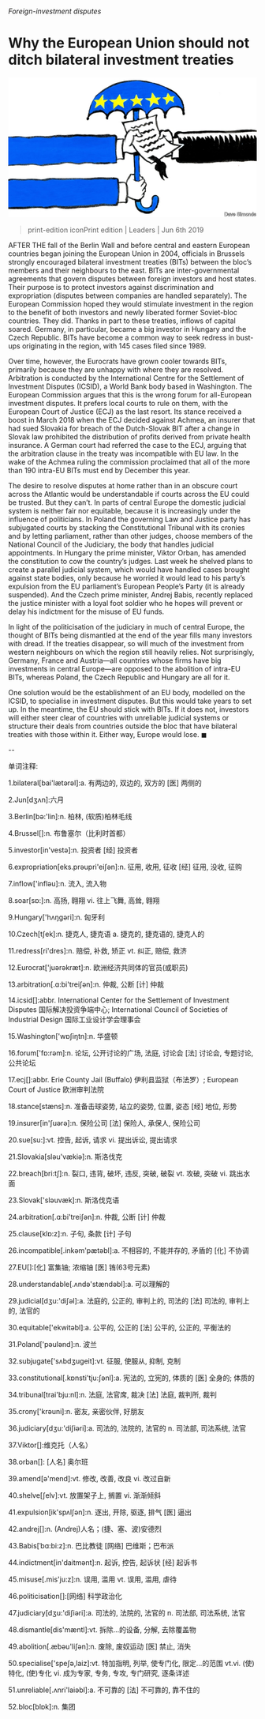 ###### Foreign-investment disputes

# Why the European Union should not ditch bilateral investment treaties 

![image](images/20190608_LDD002_0.jpg) 

> print-edition iconPrint edition | Leaders | Jun 6th 2019 

AFTER THE fall of the Berlin Wall and before central and eastern European countries began joining the European Union in 2004, officials in Brussels strongly encouraged bilateral investment treaties (BITs) between the bloc’s members and their neighbours to the east. BITs are inter-governmental agreements that govern disputes between foreign investors and host states. Their purpose is to protect investors against discrimination and expropriation (disputes between companies are handled separately). The European Commission hoped they would stimulate investment in the region to the benefit of both investors and newly liberated former Soviet-bloc countries. They did. Thanks in part to these treaties, inflows of capital soared. Germany, in particular, became a big investor in Hungary and the Czech Republic. BITs have become a common way to seek redress in bust-ups originating in the region, with 145 cases filed since 1989. 

Over time, however, the Eurocrats have grown cooler towards BITs, primarily because they are unhappy with where they are resolved. Arbitration is conducted by the International Centre for the Settlement of Investment Disputes (ICSID), a World Bank body based in Washington. The European Commission argues that this is the wrong forum for all-European investment disputes. It prefers local courts to rule on them, with the European Court of Justice (ECJ) as the last resort. Its stance received a boost in March 2018 when the ECJ decided against Achmea, an insurer that had sued Slovakia for breach of the Dutch-Slovak BIT after a change in Slovak law prohibited the distribution of profits derived from private health insurance. A German court had referred the case to the ECJ, arguing that the arbitration clause in the treaty was incompatible with EU law. In the wake of the Achmea ruling the commission proclaimed that all of the more than 190 intra-EU BITs must end by December this year. 

The desire to resolve disputes at home rather than in an obscure court across the Atlantic would be understandable if courts across the EU could be trusted. But they can’t. In parts of central Europe the domestic judicial system is neither fair nor equitable, because it is increasingly under the influence of politicians. In Poland the governing Law and Justice party has subjugated courts by stacking the Constitutional Tribunal with its cronies and by letting parliament, rather than other judges, choose members of the National Council of the Judiciary, the body that handles judicial appointments. In Hungary the prime minister, Viktor Orban, has amended the constitution to cow the country’s judges. Last week he shelved plans to create a parallel judicial system, which would have handled cases brought against state bodies, only because he worried it would lead to his party’s expulsion from the EU parliament’s European People’s Party (it is already suspended). And the Czech prime minister, Andrej Babis, recently replaced the justice minister with a loyal foot soldier who he hopes will prevent or delay his indictment for the misuse of EU funds. 

In light of the politicisation of the judiciary in much of central Europe, the thought of BITs being dismantled at the end of the year fills many investors with dread. If the treaties disappear, so will much of the investment from western neighbours on which the region still heavily relies. Not surprisingly, Germany, France and Austria—all countries whose firms have big investments in central Europe—are opposed to the abolition of intra-EU BITs, whereas Poland, the Czech Republic and Hungary are all for it. 

One solution would be the establishment of an EU body, modelled on the ICSID, to specialise in investment disputes. But this would take years to set up. In the meantime, the EU should stick with BITs. If it does not, investors will either steer clear of countries with unreliable judicial systems or structure their deals from countries outside the bloc that have bilateral treaties with those within it. Either way, Europe would lose. ◼ 

-- 

 单词注释:

1.bilateral[bai'lætәrәl]:a. 有两边的, 双边的, 双方的 [医] 两侧的 

2.Jun[dʒʌn]:六月 

3.Berlin[bә:'lin]:n. 柏林, (软质)柏林毛线 

4.Brussel[]:n. 布鲁塞尔（比利时首都） 

5.investor[in'vestә]:n. 投资者 [经] 投资者 

6.expropriation[eks.prәupri'eiʃәn]:n. 征用, 收用, 征收 [经] 征用, 没收, 征购 

7.inflow['inflәu]:n. 流入, 流入物 

8.soar[sɒ:]:n. 高扬, 翱翔 vi. 往上飞舞, 高耸, 翱翔 

9.Hungary['hʌŋgәri]:n. 匈牙利 

10.Czech[tʃek]:n. 捷克人, 捷克语 a. 捷克的, 捷克语的, 捷克人的 

11.redress[ri'dres]:n. 赔偿, 补救, 矫正 vt. 纠正, 赔偿, 救济 

12.Eurocrat['juәrәkræt]:n. 欧洲经济共同体的官员(或职员) 

13.arbitration[.ɑ:bi'treiʃәn]:n. 仲裁, 公断 [计] 仲裁 

14.icsid[]:abbr. International Center for the Settlement of Investment Disputes 国际解决投资争端中心; International Council of Societies of Industrial Design 国际工业设计学会理事会 

15.Washington['wɒʃiŋtn]:n. 华盛顿 

16.forum['fɒ:rәm]:n. 论坛, 公开讨论的广场, 法庭, 讨论会 [法] 讨论会, 专题讨论, 公共论坛 

17.ecj[]:abbr. Erie County Jail (Buffalo) 伊利县监狱（布法罗）; European Court of Justice 欧洲审判法院 

18.stance[stæns]:n. 准备击球姿势, 站立的姿势, 位置, 姿态 [经] 地位, 形势 

19.insurer[in'ʃuәrә]:n. 保险公司 [法] 保险人, 承保人, 保险公司 

20.sue[su:]:vt. 控告, 起诉, 请求 vi. 提出诉讼, 提出请求 

21.Slovakia[slәu'vækiә]:n. 斯洛伐克 

22.breach[bri:tʃ]:n. 裂口, 违背, 破坏, 违反, 突破, 破裂 vt. 攻破, 突破 vi. 跳出水面 

23.Slovak['slәuvæk]:n. 斯洛伐克语 

24.arbitration[.ɑ:bi'treiʃәn]:n. 仲裁, 公断 [计] 仲裁 

25.clause[klɒ:z]:n. 子句, 条款 [计] 子句 

26.incompatible[.inkәm'pætәbl]:a. 不相容的, 不能并存的, 矛盾的 [化] 不协调 

27.EU[]:[化] 富集铀; 浓缩铀 [医] 铕(63号元素) 

28.understandable[.ʌndә'stændәbl]:a. 可以理解的 

29.judicial[dʒu:'diʃәl]:a. 法庭的, 公正的, 审判上的, 司法的 [法] 司法的, 审判上的, 法官的 

30.equitable['ekwitәbl]:a. 公平的, 公正的 [法] 公平的, 公正的, 平衡法的 

31.Poland['pәulәnd]:n. 波兰 

32.subjugate['sʌbdʒugeit]:vt. 征服, 使服从, 抑制, 克制 

33.constitutional[.kɒnsti'tju:ʃәnl]:a. 宪法的, 立宪的, 体质的 [医] 全身的; 体质的 

34.tribunal[trai'bju:nl]:n. 法庭, 法官席, 裁决 [法] 法庭, 裁判所, 裁判 

35.crony['krәuni]:n. 密友, 亲密伙伴, 好朋友 

36.judiciary[dʒu:'diʃiәri]:a. 司法的, 法院的, 法官的 n. 司法部, 司法系统, 法官 

37.Viktor[]:维克托（人名） 

38.orban[]: [人名] 奥尔班 

39.amend[ә'mend]:vt. 修改, 改善, 改良 vi. 改过自新 

40.shelve[ʃelv]:vt. 放置架子上, 搁置 vi. 渐渐倾斜 

41.expulsion[ik'spʌlʃәn]:n. 逐出, 开除, 驱逐, 排气 [医] 逼出 

42.andrej[]:n. (Andrej)人名；(捷、塞、波)安德烈 

43.Babis[ˈbɑ:bi:z]:n. 巴比教徒 [网络] 巴维斯；巴布派 

44.indictment[in'daitmәnt]:n. 起诉, 控告, 起诉状 [经] 起诉书 

45.misuse[.mis'ju:z]:n. 误用, 滥用 vt. 误用, 滥用, 虐待 

46.politicisation[]:[网络] 科学政治化 

47.judiciary[dʒu:'diʃiәri]:a. 司法的, 法院的, 法官的 n. 司法部, 司法系统, 法官 

48.dismantle[dis'mæntl]:vt. 拆除...的设备, 分解, 去除覆盖物 

49.abolition[.æbәu'liʃәn]:n. 废除, 废奴运动 [医] 禁止, 消失 

50.specialise['speʃә,laiz]:vt. 特加指明, 列举, 使专门化, 限定...的范围 vt.vi. (使)特化, (使)专化 vi. 成为专家, 专务, 专攻, 专门研究, 逐条详述 

51.unreliable[.ʌnri'laiәbl]:a. 不可靠的 [法] 不可靠的, 靠不住的 

52.bloc[blɒk]:n. 集团 

